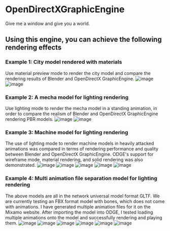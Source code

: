 # OpenDirectXGraphicEngine
 Give me a window and give you a world.
## Using this engine, you can achieve the following rendering effects 
### Example 1: City model rendered with materials
 Use material preview mode to render the city model and compare the rendering results of Blender and OpenDirectX GraphicEngine.
![image](https://github.com/DU-GAN/OpenDirectXGraphicEngine/assets/165051859/7c7e32e4-57bd-42a1-b35e-996c500f845e)
![image](https://github.com/DU-GAN/OpenDirectXGraphicEngine/assets/165051859/d560d789-a942-44f7-8207-79b327441707)
### Example 2: A mecha model for lighting rendering
Use lighting mode to render the mecha model in a standing animation, in order to compare the realism of Blender and OpenDirectX GraphicEngine rendering PBR models.
![image](https://github.com/DU-GAN/OpenDirectXGraphicEngine/assets/165051859/bd86bc23-ff30-4549-a853-269c5cf32465)
![image](https://github.com/DU-GAN/OpenDirectXGraphicEngine/assets/165051859/21dc83b5-878b-4ce3-ae03-4dbe60d6f55e)
### Example 3: Machine model for lighting rendering
The use of lighting mode to render machine models in heavily attacked animations was compared in terms of rendering performance and quality between Blender and OpenDirectX GraphicEngine. ODGE's support for wireframe mode, material rendering, and solid rendering was also demonstrated.
![image](https://github.com/DU-GAN/OpenDirectXGraphicEngine/assets/165051859/677bcb52-ca71-4d52-bb59-bc2f216e1e9a)
![image](https://github.com/DU-GAN/OpenDirectXGraphicEngine/assets/165051859/e9d35f18-3a58-4f72-9dff-642251d4ad63)
![image](https://github.com/DU-GAN/OpenDirectXGraphicEngine/assets/165051859/873e4990-625b-4372-98c7-2e72c5953d87)
![image](https://github.com/DU-GAN/OpenDirectXGraphicEngine/assets/165051859/dc63bf5f-1b1b-4303-9173-3d13970603de)
![image](https://github.com/DU-GAN/OpenDirectXGraphicEngine/assets/165051859/8a4fae26-c71a-461c-97ef-c66dee8f43f7)
### Example 4: Multi animation file separation model for lighting rendering
The above models are all in the network universal model format GLTF. We are currently testing an FBX format model with bones, which does not come with animations. I have generated multiple animation files for it on the Mixamo website. After importing the model into ODGE, I tested loading multiple animations onto the model and successfully rendering and playing them.
![image](https://github.com/DU-GAN/OpenDirectXGraphicEngine/assets/165051859/cf9d57f6-519c-4130-82f9-984e939cfeff)
![image](https://github.com/DU-GAN/OpenDirectXGraphicEngine/assets/165051859/8b0fc1a0-c05b-4aeb-a380-b03c90649b35)
![image](https://github.com/DU-GAN/OpenDirectXGraphicEngine/assets/165051859/28c4913d-7de4-4c2f-b1f0-b4ccf6276e19)
![image](https://github.com/DU-GAN/OpenDirectXGraphicEngine/assets/165051859/dad59266-a472-42f8-887c-6b2c1ac12f1d)
![image](https://github.com/DU-GAN/OpenDirectXGraphicEngine/assets/165051859/36f417e6-3042-4001-b440-eba08828af04)
![image](https://github.com/DU-GAN/OpenDirectXGraphicEngine/assets/165051859/c078abcd-f655-417f-b251-26c8913fbede)

